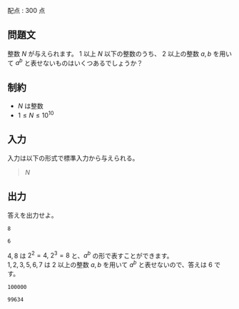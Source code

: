 配点 : $300$ 点

## 問題文

整数 $N$ が与えられます。 $1$ 以上 $N$ 以下の整数のうち、 $2$ 以上の整数 $a, b$ を用いて $a^b$ と表せないものはいくつあるでしょうか？

## 制約

- $N$ は整数
- $1 \leq N \leq 10^{10}$

## 入力

入力は以下の形式で標準入力から与えられる。

> $N$

## 出力

答えを出力せよ。

```input1
8
```

```output1
6
```

$4, 8$ は $2^2 = 4,\ 2^3 = 8$ と、$a^b$ の形で表すことができます。<br>
$1, 2, 3, 5, 6, 7$ は $2$ 以上の整数 $a, b$ を用いて $a^b$ と表せないので、答えは $6$ です。

```input2
100000
```

```output2
99634
```